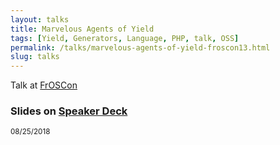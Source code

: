 ```yaml
---
layout: talks
title: Marvelous Agents of Yield
tags: [Yield, Generators, Language, PHP, talk, OSS]
permalink: /talks/marvelous-agents-of-yield-froscon13.html
slug: talks
--- 
```


Talk at [FrOSCon](https://www.froscon.de/)
  
### Slides on [Speaker Deck](https://speakerdeck.com/hollodotme)

<script async class="speakerdeck-embed" data-id="2518a040157f4869a0a5fd6ee62899d2" data-ratio="1.77777777777778" src="//speakerdeck.com/assets/embed.js"></script>

<small>08/25/2018</small>
